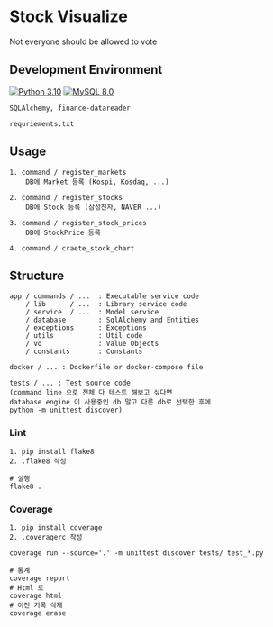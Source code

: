 # Stock Visualize
Not everyone should be allowed to vote

## Development Environment
[![Python 3.10](https://img.shields.io/badge/Python-3.10-blue.svg)](https://www.python.org/downloads/release/python-3102/)
[![MySQL 8.0](https://img.shields.io/badge/MySQL-8.0-blue.svg)]()

```shell
SQLAlchemy, finance-datareader

requriements.txt
```

## Usage
```shell
1. command / register_markets  
    DB에 Market 등록 (Kospi, Kosdaq, ...)

2. command / register_stocks  
    DB에 Stock 등록 (삼성전자, NAVER ...)   

3. command / register_stock_prices
    DB에 StockPrice 등록
    
4. command / craete_stock_chart
```


## Structure
```shell
app / commands / ...  : Executable service code
    / lib      / ...  : Library service code 
    / service  / ...  : Model service
    / database        : SqlAlchemy and Entities
    / exceptions      : Exceptions
    / utils           : Util code
    / vo              : Value Objects
    / constants       : Constants

docker / ... : Dockerfile or docker-compose file 

tests / ... : Test source code
(command line 으로 전체 다 테스트 해보고 싶다면
database engine 이 사용중인 db 말고 다른 db로 선택한 후에 
python -m unittest discover)
```


### Lint
```shell
1. pip install flake8
2. .flake8 작성

# 실행
flake8 .
```


### Coverage
```shell
1. pip install coverage
2. .coveragerc 작성

coverage run --source='.' -m unittest discover tests/ test_*.py

# 통계
coverage report
# Html 로
coverage html
# 이전 기록 삭제
coverage erase
```


